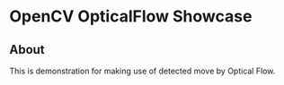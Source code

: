 OpenCV OpticalFlow Showcase
===========================

## About
This is demonstration for making use of detected move by Optical Flow.

